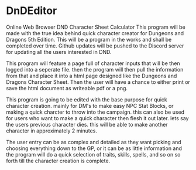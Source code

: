# DnDEditor
Online Web Browser DND Character Sheet Calculator
This program will be made with the true idea behind quick character creator for Dungeons and Dragons 5th Edition.
This will be a program in the works and shall be completed over time. Github updates will be pushed to the Discord server
for updating all the users interested in DND.

This program will feature a page full of character inputs that will be then logged into a seperate file.
then the program will then pull the information from that and place it into a html page designed like the Dungeons and Dragons Character Sheet.
Then the user will have a chance to either print or save the html document as writeable pdf or a png.

This program is going to be edited with the base purpose for quick character creation.
mainly for DM's to make easy NPC Stat Blocks, or making a quick charcter to throw into the campaign.
this can also be used for users who want to make a quick character then flesh it out later. 
lets say the users previous character dies. this will be able to make another character in approximately 2 minutes.


The user entry can be as complex and detailed as they want picking and choosing everything down to the GP, or it can be as little information and
the program will do a quick selection of traits, skills, spells, and so on so forth till the character creation is complete.
